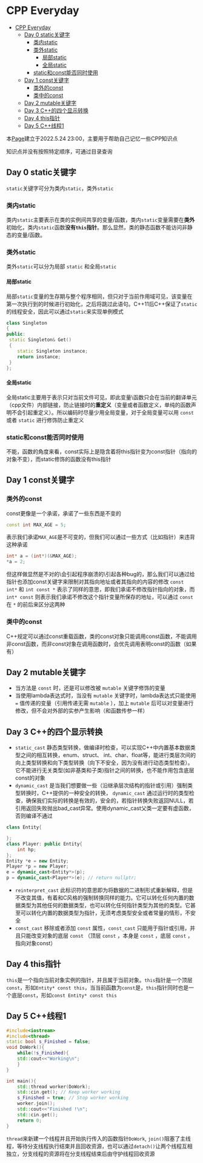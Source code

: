 # CPP Everyday

- [CPP Everyday](#cpp-everyday)
	- [Day 0 static关键字](#day-0-static关键字)
		- [类内static](#类内static)
		- [类外static](#类外static)
			- [局部static](#局部static)
			- [全局static](#全局static)
		- [static和const能否同时使用](#static和const能否同时使用)
	- [Day 1 const关键字](#day-1-const关键字)
		- [类外的const](#类外的const)
		- [类中的const](#类中的const)
	- [Day 2 mutable关键字](#day-2-mutable关键字)
	- [Day 3 C++的四个显示转换](#day-3-c的四个显示转换)
	- [Day 4 this指针](#day-4-this指针)
	- [Day 5 C++线程1](#day-5-c线程1)

本[Page](https://lqy845650069.github.io)建立于2022.5.24 23:00，主要用于帮助自己记忆一些CPP知识点

知识点并没有按照特定顺序，可通过目录查询

## Day 0 static关键字

`static`关键字可分为类内`static`，类外`static`

### 类内static

类内`static`主要表示在类的实例间共享的变量/函数，类内`static`变量需要在**类外**初始化，类内`static`函数**没有`this`指针**。那么显然，类的静态函数不能访问非静态的变量/函数。

### 类外static

类外`static`可以分为局部 `static` 和全局`static`

#### 局部static

局部`static`变量的生存期与整个程序相同，但只对于当前作用域可见，该变量在第一次执行到的时候进行初始化，之后将跳过此语句。C++11后C++保证了`static`的线程安全，因此可以通过`static`来实现单例模式

```C++
class Singleton
{
public:
 static Singleton& Get()
 {
	static Singleton instance;
	return instance;
 }
};
```

#### 全局static

全局static主要用于表示只对当前文件可见，即此变量\函数只会在当前的翻译单元（cpp文件）内部链接，防止链接时的**重定义**（变量或者函数定义，单纯的函数声明不会引起重定义）。所以编码时尽量少用全局变量，对于全局变量可以用 `const` 或者 `static` 进行修饰防止重定义

### static和const能否同时使用

不能，函数的角度来看，const实际上是隐含着将this指针变为const指针（指向的对象不变），而static修饰的函数没有this指针

## Day 1 const关键字

### 类外的const

const更像是一个承诺，承诺了一些东西是不变的

```C++
const int MAX_AGE = 5;
```

表示我们承诺`MAX_AGE`是不可变的，但我们可以通过一些方式（比如指针）来违背这种承诺

```C++
int* a = (int*)(&MAX_AGE);
*a = 2;
```

但这样做显然是不对的\会引起程序崩溃的\引起各种bug的，那么我们可以通过给指针也添加const关键字来限制对其指向地址或者其指向的内容的修改
`const int*` 和 `int const *` 表示了同样的意思，即我们承诺不修改指针指向的对象，而 `int* const` 则表示我们承诺不修改这个指针变量所保存的地址，可以通过 `const` 在 `*` 的前后来区分这两种

### 类中的const

C++规定可以通过const重载函数，类的const对象只能调用const函数，不能调用非const函数，而非const对象在调用函数时，会优先调用表明const的函数（如果有）

## Day 2 mutable关键字

- 当方法是 `const` 时，还是可以修改被 `mutable` 关键字修饰的变量
- 当使用lambda表达式时，当没有 `mutable` 关键字时，lambda表达式只能使用 `=` 值传递的变量（引用传递无需 `mutable` ），加上 `mutable` 后可以对变量进行修改，但不会对外部的实参产生影响（和函数传参一样）

## Day 3 C++的四个显示转换

- `static_cast` 静态类型转换，做编译时检查，可以实现C++中内置基本数据类型之间的相互转换，enum、struct、 int、char、float等，能进行类层次间的向上类型转换和向下类型转换（向下不安全，因为没有进行动态类型检查）。它不能进行无关类型(如非基类和子类)指针之间的转换，也不能作用包含底层const的对象
- `dynamic_cast` 是当我们想要做一些（沿继承层次结构的指针或引用）强制类型转换时，C++提供的一种安全的转换， `dynamic_cast` 通过运行时的类型检查，确保我们实际的转换是有效的，安全的，若指针转换失败返回NULL，若引用返回失败抛出bad_cast异常。使用dynamic_cast父类一定要有虚函数，否则编译不通过

```C++
class Entity{

};
class Player: public Entity{
	int hp;
};
Entity *e = new Entity;
Player *p = new Player;
e = dynamic_cast<Entity*>(p);
p = dynamic_cast<Player*>(e); // return nullptr;
```

- `reinterpret_cast` 此标识符的意思即为将数据的二进制形式重新解释，但是不改变其值，有着和C风格的强制转换同样的能力。它可以转化任何内置的数据类型为其他任何的数据类型，也可以转化任何指针类型为其他的类型。它甚至可以转化内置的数据类型为指针，无须考虑类型安全或者常量的情形，不安全
- `const_cast` 移除或者添加 `const` 属性，`const_cast` 只能用于指针或引用，并且只能改变对象的底层 `const` （顶层 `const` ，本身是 `const` ，底层 `const` ，指向对象const）

## Day 4 this指针

`this`是一个指向当前对象实例的指针，并且属于当前对象。`this`指针是一个顶层`const`，形如`Entity* const this`，当当前函数为`const`是，`this`指针同时也是一个底层`const`，形如`const Entity* const this`

## Day 5 C++线程1

```C++
#include<iostream>
#include<thread>
static bool s_Finished = false;
void DoWork(){
	while(!s_Finished){
	std::cout<<"Working\n";
	}
}

int main(){
	std::thread worker(DoWork);
	std::cin.get(); // Keep worker working
	s_Finished = true; // Stop worker working
	worker.join();
	std::cout<<"Finished !\n";
	std::cin.get();
	return 0;
}
```

`thread`来新建一个线程并且开始执行传入的函数指针`DoWork`, `join()`阻塞了主线程，等待分支线程执行结束并且回收资源，也可以通过`detach()`让两个线程互相独立，分支线程的资源将在分支线程结束后由守护线程回收资源
